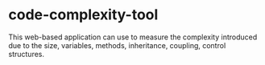# code-complexity-tool
This web-based application can use to measure the complexity introduced due to the size, variables, methods, inheritance, coupling, control structures.
